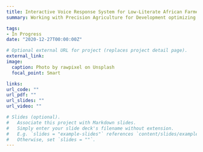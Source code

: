 ```yaml
---
title: Interactive Voice Response System for Low-Literate African Farmers
summary: Working with Precision Agriculture for Development optimizing interactive voice response systems to help low-literate Ethiopian farmers improve livestock and crop yields through randomized controlled trials - project is currently proprietary - please email me for more information

tags:
- In Progress
date: "2020-12-27T00:00:00Z"

# Optional external URL for project (replaces project detail page).
external_link:
image:
  caption: Photo by rawpixel on Unsplash
  focal_point: Smart

links:
url_code: ""
url_pdf: ""
url_slides: ""
url_video: ""

# Slides (optional).
#   Associate this project with Markdown slides.
#   Simply enter your slide deck's filename without extension.
#   E.g. `slides = "example-slides"` references `content/slides/example-slides.md`.
#   Otherwise, set `slides = ""`.
---
```

